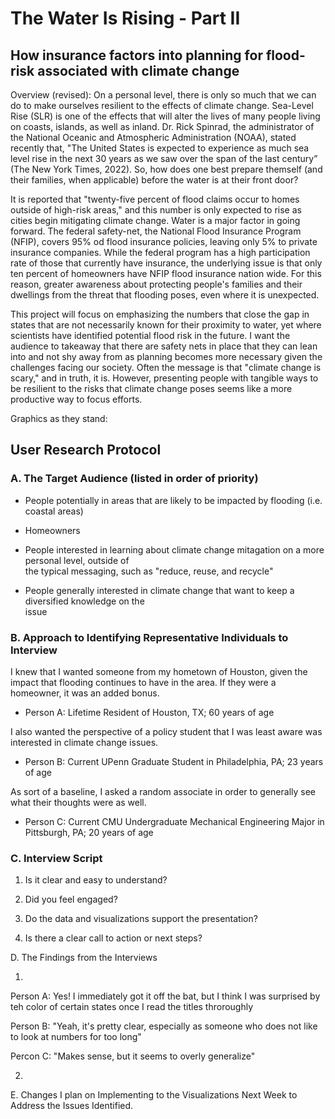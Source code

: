 # The Water Is Rising - Part II
## How insurance factors into planning for flood-risk associated with climate change

Overview (revised):
On a personal level, there is only so much that we can do to make ourselves resilient to the effects of climate change. Sea-Level Rise (SLR) is one of the effects that will alter the lives of many people living on coasts, islands, as well as inland. Dr. Rick Spinrad, the administrator of the National Oceanic and Atmospheric Administration (NOAA), stated recently that, "The United States is expected to experience as much sea level rise in the next 30 years as we saw over the span of the last century” (The New York Times, 2022). So, how does one best prepare themself (and their families, when applicable) before the water is at their front door?

It is reported that "twenty-five percent of flood claims occur to homes outside of high-risk areas," and this number is only expected to rise as cities begin mitigating climate change. Water is a major factor in going forward. The federal safety-net, the National Flood Insurance Program (NFIP), covers 95% od flood insurance policies, leaving only 5% to private insurance companies. While the federal program has a high participation rate of those that currently have insurance, the underlying issue is that only ten percent of homeowners have NFIP flood insurance nation wide. For this reason, greater awareness about protecting people's families and their dwellings from the threat that flooding poses, even where it is unexpected.

This project will focus on emphasizing the numbers that close the gap in states that are not necessarily known for their proximity to water, yet where scientists have identified potential flood risk in the future. I want the audience to takeaway that there are safety nets in place that they can lean into and not shy away from as planning becomes more necessary given the challenges facing our society. Often the message is that "climate change is scary," and in truth, it is. However, presenting people with tangible ways to be resilient to the risks that climate change poses seems like a more productive way to focus efforts.


Graphics as they stand:

<div class="flourish-embed flourish-map" data-src="visualisation/12023998"><script src="https://public.flourish.studio/resources/embed.js"></script></div>



<div class="flourish-embed flourish-map" data-src="visualisation/12025221"><script src="https://public.flourish.studio/resources/embed.js"></script></div>


## User Research Protocol

### A. The Target Audience (listed in order of priority)

  * People potentially in areas that are likely to be impacted by flooding (i.e. coastal areas)
  
  * Homeowners

  * People interested in learning about climate change mitagation on a more personal level, outside of          
  the typical messaging, such as "reduce, reuse, and recycle"
  
  * People generally interested in climate change that want to keep a diversified knowledge on the    
  issue

### B. Approach to Identifying Representative Individuals to Interview 

I knew that I wanted someone from my hometown of Houston, given the impact that flooding continues to have in the area. If they were a homeowner, it was an added bonus.

 * Person A: Lifetime Resident of Houston, TX; 60 years of age

I also wanted the perspective of a policy student that I was least aware was interested in climate change issues. 

 * Person B: Current UPenn Graduate Student in Philadelphia, PA; 23 years of age

As sort of a baseline, I asked a random associate in order to generally see what their thoughts were as well.

 * Person C: Current CMU Undergraduate Mechanical Engineering Major in Pittsburgh, PA; 20 years of age

### C. Interview Script
1. Is it clear and easy to understand?

2. Did you feel engaged?

3. Do the data and visualizations support the presentation?

4. Is there a clear call to action or next steps?

D. The Findings from the Interviews

1. 

Person A: Yes! I immediately got it off the bat, but I think I was surprised by teh color of   certain states once I read the titles throroughly 

Person B: "Yeah, it's pretty clear, especially as someone who does not like to look at numbers for too long"

Percon C: "Makes sense, but it seems to overly generalize"

2. 

E. Changes I plan on Implementing to the Visualizations Next Week to Address the Issues Identified. 
